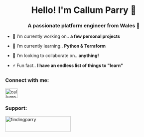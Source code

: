 <h1 align="center">Hello! I'm Callum Parry 👋</h1>
<h3 align="center">A passionate platform engineer from Wales 🏴󠁧󠁢󠁷󠁬󠁳󠁿</h3>

- 🔭 I’m currently working on.. **a few personal projects**

- 🌱 I’m currently learning.. **Python & Terraform**

- 👯 I’m looking to collaborate on.. **anything!**

- ⚡ Fun fact.. **I have an endless list of things to "learn"**

<h3 align="left">Connect with me:</h3>
<p align="left">
<a href="https://linkedin.com/in/callumparry" target="blank"><img align="center" src="https://raw.githubusercontent.com/rahuldkjain/github-profile-readme-generator/master/src/images/icons/Social/linked-in-alt.svg" alt="callumparry" height="30" width="40" /></a>
</p>

<h3 align="left">Support:</h3>
<p><a href="https://www.buymeacoffee.com/findingparry"> <img align="left" src="https://cdn.buymeacoffee.com/buttons/v2/default-yellow.png" height="50" width="210" alt="findingparry" /></a></p><br><br>
